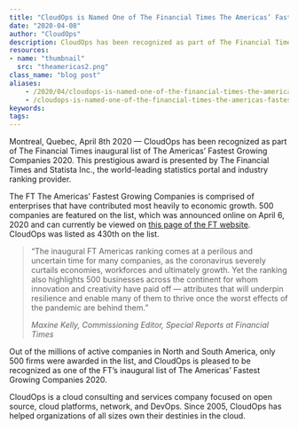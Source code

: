 ```yaml
---
title: "CloudOps is Named One of The Financial Times The Americas’ Fastest Growing Companies in 2020"
date: "2020-04-08"
author: "CloudOps"
description: CloudOps has been recognized as part of The Financial Times inaugural list of The Americas’ Fastest Growing Companies 2020.
resources:
- name: "thumbnail"
  src: "theamericas2.png"
class_name: "blog post"
aliases:
    - /2020/04/cloudops-is-named-one-of-the-financial-times-the-americas-fastest-growing-companies-in-2020/
    - /cloudops-is-named-one-of-the-financial-times-the-americas-fastest-growing-companies-in-2020/
keywords:
tags:
---
```


<p>Montreal, Quebec, April 8th 2020 — CloudOps has been recognized as part of The Financial Times inaugural list of The Americas’ Fastest Growing Companies 2020. This prestigious award is presented by The Financial Times and Statista Inc., the world-leading statistics portal and industry ranking provider.</p>

<p>The FT The Americas’ Fastest Growing Companies is comprised of enterprises that have contributed most heavily to economic growth. 500 companies are featured on the list, which was announced online on April 6, 2020 and can currently be viewed on <a href="https://www.ft.com/content/b0a5e02e-7412-11ea-ad98-044200cb277f">this page of the FT website</a>. CloudOps was listed as 430th on the list.</p>

<blockquote class="wp-block-quote"><p>“The inaugural FT Americas ranking comes at a perilous and uncertain time for many companies, as the coronavirus severely curtails economies, workforces and ultimately growth. Yet the ranking also highlights 500 businesses across the continent for whom innovation and creativity have paid off — attributes that will underpin resilience and enable many of them to thrive once the worst effects of the pandemic are behind them.”</p><p><cite>Maxine Kelly, Commissioning Editor, Special Reports at Financial Times</cite></p></blockquote>

<p>Out of the millions of active companies in North and South America, only 500 firms were awarded in the list, and CloudOps is pleased to be recognized as one of the FT’s inaugural list of The Americas’ Fastest Growing Companies 2020.</p>

<p>CloudOps is a cloud consulting and services company focused on open source, cloud platforms, network, and DevOps. Since 2005, CloudOps has helped organizations of all sizes own their destinies in the cloud.</p>